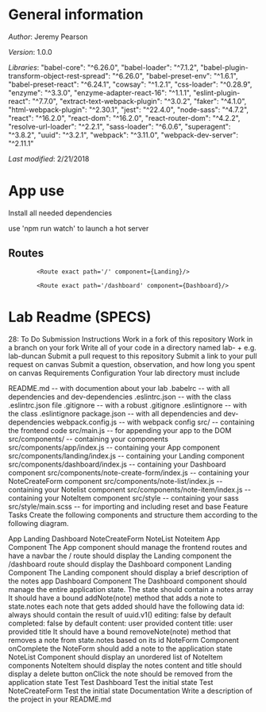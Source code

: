 # General information
_Author_: Jeremy Pearson

_Version_: 1.0.0

_Libraries_: 
    "babel-core": "^6.26.0",
    "babel-loader": "^7.1.2",
    "babel-plugin-transform-object-rest-spread": "^6.26.0",
    "babel-preset-env": "^1.6.1",
    "babel-preset-react": "^6.24.1",
    "cowsay": "^1.2.1",
    "css-loader": "^0.28.9",
    "enzyme": "^3.3.0",
    "enzyme-adapter-react-16": "^1.1.1",
    "eslint-plugin-react": "^7.7.0",
    "extract-text-webpack-plugin": "^3.0.2",
    "faker": "^4.1.0",
    "html-webpack-plugin": "^2.30.1",
    "jest": "^22.4.0",
    "node-sass": "^4.7.2",
    "react": "^16.2.0",
    "react-dom": "^16.2.0",
    "react-router-dom": "^4.2.2",
    "resolve-url-loader": "^2.2.1",
    "sass-loader": "^6.0.6",
    "superagent": "^3.8.2",
    "uuid": "^3.2.1",
    "webpack": "^3.11.0",
    "webpack-dev-server": "^2.11.1"

_Last modified_: 2/21/2018

# App use

Install all needed dependencies

use 'npm run watch' to launch a hot server

## Routes

            <Route exact path='/' component={Landing}/>
            
            <Route exact path='/dashboard' component={Dashboard}/>

# Lab Readme (SPECS)

28: To Do
Submission Instructions
Work in a fork of this repository
Work in a branch on your fork
Write all of your code in a directory named lab- + <your name> e.g. lab-duncan
Submit a pull request to this repository
Submit a link to your pull request on canvas
Submit a question, observation, and how long you spent on canvas
Requirements
Configuration
Your lab directory must include

README.md -- with documention about your lab
.babelrc -- with all dependencies and dev-dependencies
.eslintrc.json -- with the class .eslintrc.json file
.gitignore -- with a robust .gitignore
.eslintignore -- with the class .eslintignore
package.json -- with all dependencies and dev-dependencies
webpack.config.js -- with webpack config
src/ -- containing the frontend code
src/main.js -- for appending your app to the DOM
src/components/ -- containing your components
src/components/app/index.js -- containing your App component
src/components/landing/index.js -- containing your Landing component
src/components/dashboard/index.js -- containing your Dashboard component
src/components/note-create-form/index.js -- containing your NoteCreateForm component
src/components/note-list/index.js -- containing your Notelist component
src/components/note-item/index.js -- containing your NoteItem component
src/style -- containing your sass
src/style/main.scss -- for importing and including reset and base
Feature Tasks
Create the following components and structure them according to the following diagram.

App
  Landing
  Dashboard
    NoteCreateForm
    NoteList
      Noteitem
App Component
The App component should manage the frontend routes and have a navbar
the / route should display the Landing component
the /dashboard route should display the Dashboard component
Landing Component
The Landing component should display a brief description of the notes app
Dashboard Component
The Dashboard component should manage the entire application state.
The state should contain a notes array
It should have a bound addNote(note) method that adds a note to state.notes
each note that gets added should have the following data
id: always should contain the result of uuid.v1()
editing: false by default
completed: false by default
content: user provided content
title: user provided title
It should have a bound removeNote(note) method that removes a note from state.notes based on its id
NoteForm Component
onComplete the NoteForm should add a note to the application state
NoteList Component
should display an unordered list of NoteItem components
NoteItem
should display the notes content and title
should display a delete button
onClick the note should be removed from the application state
Test
Test Dashboard
Test the initial state
Test NoteCreateForm
Test the initial state
Documentation
Write a description of the project in your README.md